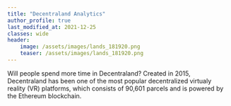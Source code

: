 ```yaml
---
title: "Decentraland Analytics"
author_profile: true
last_modified_at: 2021-12-25
classes: wide
header:
	image: /assets/images/lands_181920.png
	teaser: /assets/images/lands_181920.png
---
```


Will people spend more time in Decentraland? Created in 2015, Decentraland has been one of the most popular decentralized virtualy reality (VR) platforms, which consists of 90,601 parcels and is powered by the Ethereum blockchain.